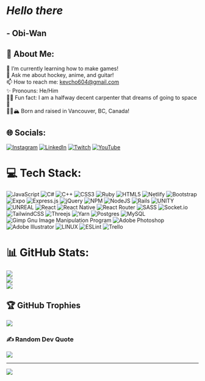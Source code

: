 # _Hello there_ 
## - Obi-Wan

## 💫 About Me:
🌱 I’m currently learning how to make games!<br>🏒 Ask me about hockey, anime, and guitar!<br>📫 How to reach me: kevcho604@gmail.com <br>✨ Pronouns: He/Him<br>👩‍🚀 Fun fact: I am a halfway decent carpenter that dreams of going to space 🌌<br>🌊🌲🏔 Born and raised in Vancouver, BC, Canada! 


## 🌐 Socials:
[![Instagram](https://img.shields.io/badge/Instagram-%23E4405F.svg?logo=Instagram&logoColor=white)](https://instagram.com/kcho15) [![LinkedIn](https://img.shields.io/badge/LinkedIn-%230077B5.svg?logo=linkedin&logoColor=white)](https://linkedin.com/in/kevcho) [![Twitch](https://img.shields.io/badge/Twitch-%239146FF.svg?logo=Twitch&logoColor=white)](https://twitch.tv/kcho15) [![YouTube](https://img.shields.io/badge/YouTube-%23FF0000.svg?logo=YouTube&logoColor=white)](https://youtube.com/@https://www.youtube.com/channel/UC8OUnqEWyXS34L07IiyRE6w) 

# 💻 Tech Stack:
![JavaScript](https://img.shields.io/badge/javascript-%23323330.svg?style=flat&logo=javascript&logoColor=%23F7DF1E) ![C#](https://img.shields.io/badge/c%23-%23239120.svg?style=flat&logo=c-sharp&logoColor=white) ![C++](https://img.shields.io/badge/c++-%2300599C.svg?style=flat&logo=c%2B%2B&logoColor=white) ![CSS3](https://img.shields.io/badge/css3-%231572B6.svg?style=flat&logo=css3&logoColor=white) ![Ruby](https://img.shields.io/badge/ruby-%23CC342D.svg?style=flat&logo=ruby&logoColor=white) ![HTML5](https://img.shields.io/badge/html5-%23E34F26.svg?style=flat&logo=html5&logoColor=white) ![Netlify](https://img.shields.io/badge/netlify-%23000000.svg?style=flat&logo=netlify&logoColor=#00C7B7) ![Bootstrap](https://img.shields.io/badge/bootstrap-%23563D7C.svg?style=flat&logo=bootstrap&logoColor=white) ![Expo](https://img.shields.io/badge/expo-1C1E24?style=flat&logo=expo&logoColor=#D04A37) ![Express.js](https://img.shields.io/badge/express.js-%23404d59.svg?style=flat&logo=express&logoColor=%2361DAFB) ![jQuery](https://img.shields.io/badge/jquery-%230769AD.svg?style=flat&logo=jquery&logoColor=white) ![NPM](https://img.shields.io/badge/NPM-%23000000.svg?style=flat&logo=npm&logoColor=white) ![NodeJS](https://img.shields.io/badge/node.js-6DA55F?style=flat&logo=node.js&logoColor=white) ![Rails](https://img.shields.io/badge/rails-%23CC0000.svg?style=flat&logo=ruby-on-rails&logoColor=white) ![UNITY](https://img.shields.io/badge/Unity-%2320232a.svg?style=flat&logo=unity&logoColor=white) ![UNREAL](https://img.shields.io/badge/unreal-%2320232a.svg?style=flat&logo=unreal-engine&logoColor=white) ![React](https://img.shields.io/badge/react-%2320232a.svg?style=flat&logo=react&logoColor=%2361DAFB) ![React Native](https://img.shields.io/badge/react_native-%2320232a.svg?style=flat&logo=react&logoColor=%2361DAFB) ![React Router](https://img.shields.io/badge/React_Router-CA4245?style=flat&logo=react-router&logoColor=white) ![SASS](https://img.shields.io/badge/SASS-hotpink.svg?style=flat&logo=SASS&logoColor=white) ![Socket.io](https://img.shields.io/badge/Socket.io-black?style=flat&logo=socket.io&badgeColor=010101) ![TailwindCSS](https://img.shields.io/badge/tailwindcss-%2338B2AC.svg?style=flat&logo=tailwind-css&logoColor=white) ![Threejs](https://img.shields.io/badge/threejs-black?style=flat&logo=three.js&logoColor=white) ![Yarn](https://img.shields.io/badge/yarn-%232C8EBB.svg?style=flat&logo=yarn&logoColor=white) ![Postgres](https://img.shields.io/badge/postgres-%23316192.svg?style=flat&logo=postgresql&logoColor=white) ![MySQL](https://img.shields.io/badge/mysql-%2300f.svg?style=flat&logo=mysql&logoColor=white) ![Gimp Gnu Image Manipulation Program](https://img.shields.io/badge/Gimp-657D8B?style=flat&logo=gimp&logoColor=FFFFFF) ![Adobe Photoshop](https://img.shields.io/badge/adobephotoshop-%2331A8FF.svg?style=flat&logo=adobephotoshop&logoColor=white) ![Adobe Illustrator](https://img.shields.io/badge/adobeillustrator-%23FF9A00.svg?style=flat&logo=adobeillustrator&logoColor=white) ![LINUX](https://img.shields.io/badge/Linux-FCC624?style=flat&logo=linux&logoColor=black) ![ESLint](https://img.shields.io/badge/ESLint-4B3263?style=flat&logo=eslint&logoColor=white) ![Trello](https://img.shields.io/badge/Trello-%23026AA7.svg?style=flat&logo=Trello&logoColor=white)
# 📊 GitHub Stats:
![](https://github-readme-stats.vercel.app/api?username=kcho15&theme=tokyonight&hide_border=false&include_all_commits=false&count_private=false)<br/>
![](https://github-readme-streak-stats.herokuapp.com/?user=kcho15&theme=tokyonight&hide_border=false)<br/>
![](https://github-readme-stats.vercel.app/api/top-langs/?username=kcho15&theme=tokyonight&hide_border=false&include_all_commits=false&count_private=false&layout=compact)

## 🏆 GitHub Trophies
![](https://github-profile-trophy.vercel.app/?username=kcho15&theme=onedark&no-frame=false&no-bg=false&margin-w=4)

### ✍️ Random Dev Quote
![](https://quotes-github-readme.vercel.app/api?type=horizontal&theme=tokyonight)

---
[![](https://visitcount.itsvg.in/api?id=kcho15&icon=8&color=8)](https://visitcount.itsvg.in)

<!-- Proudly created with GPRM ( https://gprm.itsvg.in ) -->
